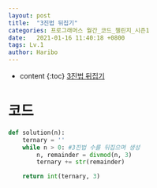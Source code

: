 ```yaml
---
layout: post
title:  "3진법 뒤집기"
categories: 프로그래머스 월간_코드_챌린지_시즌1
date:   2021-01-16 11:40:18 +0800
tags: Lv.1
author: Haribo
---
```

* content
{:toc}
[3진법 뒤집기](https://school.programmers.co.kr/learn/courses/30/lessons/68935)

# 코드

```python
def solution(n):
    ternary = ''
    while n > 0: #3진법 수를 뒤집으며 생성
        n, remainder = divmod(n, 3)
        ternary += str(remainder)

    return int(ternary, 3)
```
